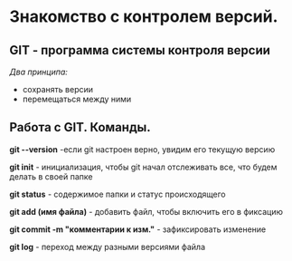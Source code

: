 # Знакомство с контролем версий.

## GIT - программа системы контроля версии

*Два принципа:*

* сохранять версии
* перемещаться между ними

## Работа с GIT. Команды.

**git --version**  -если git настроен верно, увидим его текущую версию

**git init** - инициализация, чтобы git начал отслеживать все, что будем делать в своей папке

**git status** - содержимое папки и статус происходящего

**git add (имя файла)** - добавить файл, чтобы включить его в фиксацию 

**git commit -m "комментарии к изм."** - зафиксировать изменение

**git log** - переход между разными версиями файла




